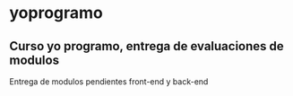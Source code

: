 # yoprogramo
<h2>Curso yo programo, entrega de evaluaciones de modulos</h2>
<p>Entrega de modulos pendientes front-end y back-end</p>
